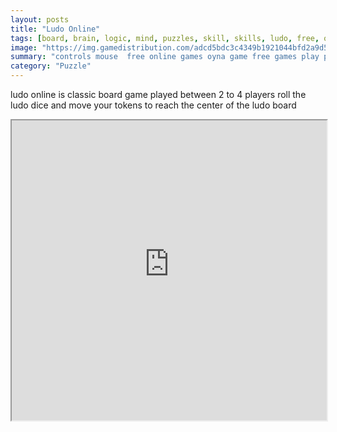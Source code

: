 ```yaml
---
layout: posts
title: "Ludo Online"
tags: [board, brain, logic, mind, puzzles, skill, skills, ludo, free, online, games, oyna, game, free, games, play, play, games]
image: "https://img.gamedistribution.com/adcd5bdc3c4349b1921044bfd2a9d597-512x384.jpeg"
summary: "controls mouse  free online games oyna game free games play play games"
category: "Puzzle"
---
```


ludo online is classic board game played between 2 to 4 players roll the ludo dice and move your tokens to reach the center of the ludo board

<iframe width="100%" height="480px;" src="https://html5.gamedistribution.com/adcd5bdc3c4349b1921044bfd2a9d597/"></iframe>